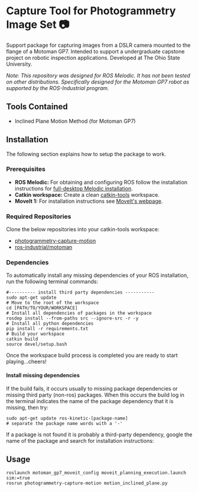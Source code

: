 # Capture Tool for Photogrammetry Image Set :camera:
Support package for capturing images from a DSLR camera mounted to the flange of a Motoman GP7. Intended to support a undergraduate capstone project on robotic inspection applications. Developed at The Ohio State University.

_Note: This repository was designed for ROS Melodic. It has not been tested on other distributions._
_Specifically designed for the Motoman GP7 robot as supported by the ROS-Industrial program._

## Tools Contained
* Inclined Plane Motion Method (for Motoman GP7)

## Installation
The following section explains how to setup the package to work.

### Prerequisites
  - **ROS Melodic:** For obtaining and configuring ROS follow the installation instructions for [full-desktop Melodic installation](http://wiki.ros.org/melodic/Installation/Ubuntu).
  - **Catkin workspace:** Create a clean [catkin-tools](https://catkin-tools.readthedocs.io/en/latest/index.html) workspace.
  - **MoveIt 1:** For installation instructions see [MoveIt's webpage](https://moveit.ros.org/install/).

### Required Repositories
  Clone the below repositories into your catkin-tools workspace:
  - [photogrammetry-capture-motion](https://github.com/osu-capstone-afrl/photogrammetry-capture-motion)
  - [ros-industrial/motoman](https://github.com/ros-industrial/motoman)


### Dependencies
To automatically install any missing dependencies of your ROS installation, run the following terminal commands:

```
#---------- install third party dependencies -----------
sudo apt-get update
# Move to the root of the workspace
cd [PATH/TO/YOUR/WORKSPACE]
# Install all dependencies of packages in the workspace
rosdep install --from-paths src --ignore-src -r -y
# Install all python dependencies
pip install -r requirements.txt
# Build your workspace
catkin build
source devel/setup.bash
```
Once the workspace build process is completed you are ready to start playing...cheers!

#### Install missing dependencies
If the build fails, it occurs usually to missing package dependencies or missing third party (non-ros) packages. When this occurs the build log in the terminal indicates the name of the package dependency that it is missing, then try:

```
sudo apt-get update ros-kinetic-[package-name]
# separate the package name words with a '-'
```
If a package is not found it is probably a third-party dependency, google the name of the package and search for installation instructions:

## Usage

```
roslaunch motoman_gp7_moveit_config moveit_planning_execution.launch sim:=true
rosrun photogrammetry-capture-motion motion_inclined_plane.py
```
